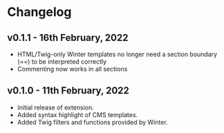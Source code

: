 # Changelog

## v0.1.1 - 16th February, 2022

- HTML/Twig-only Winter templates no longer need a section boundary (==) to be interpreted correctly
- Commenting now works in all sections

## v0.1.0 - 11th February, 2022

- Initial release of extension.
- Added syntax highlight of CMS templates.
- Added Twig filters and functions provided by Winter.
